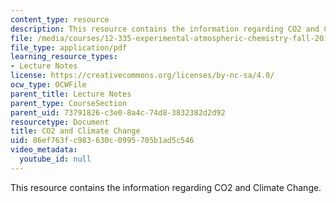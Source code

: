 ```yaml
---
content_type: resource
description: This resource contains the information regarding CO2 and Climate Change.
file: /media/courses/12-335-experimental-atmospheric-chemistry-fall-2014/86ef763fc983630c0995705b1ad5c546_MIT12_335F14_Lecture2.pdf
file_type: application/pdf
learning_resource_types:
- Lecture Notes
license: https://creativecommons.org/licenses/by-nc-sa/4.0/
ocw_type: OCWFile
parent_title: Lecture Notes
parent_type: CourseSection
parent_uid: 73791826-c3e0-8a4c-74d8-3832382d2d92
resourcetype: Document
title: CO2 and Climate Change
uid: 86ef763f-c983-630c-0995-705b1ad5c546
video_metadata:
  youtube_id: null
---
```

This resource contains the information regarding CO2 and Climate Change.